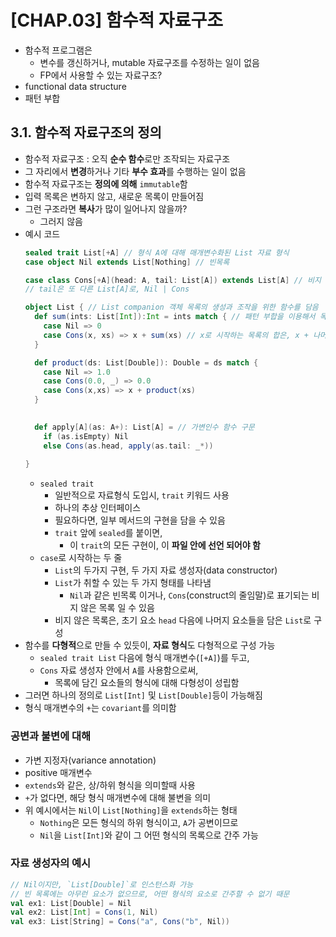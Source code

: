 # [CHAP.03] 함수적 자료구조
- 함수적 프로그램은
  - 변수를 갱신하거나, mutable 자료구조를 수정하는 일이 없음
  - FP에서 사용할 수 있는 자료구조?
- functional data structure
- 패턴 부합

## 3.1. 함수적 자료구조의 정의
- 함수적 자료구조 : 오직 **순수 함수**로만 조작되는 자료구조
- 그 자리에서 **변경**하거나 기타 **부수 효과**를 수행하는 일이 없음
- 함수적 자료구조는 **정의에 의해** `immutable`함
- 입력 목록은 변하지 않고, 새로운 목록이 만들어짐
- 그런 구조라면 **복사**가 많이 일어나지 않을까?
  - 그러지 않음
- 예시 코드
  ```scala
  sealed trait List[+A] // 형식 A에 대해 매개변수화된 List 자료 형식
  case object Nil extends List[Nothing] // 빈목록

  case class Cons[+A](head: A, tail: List[A]) extends List[A] // 비지 않은 목록을 나타내는 또 다른 자료 생성자
  // tail은 또 다른 List[A]로, Nil | Cons

  object List { // List companion 객체 목록의 생성과 조작을 위한 함수를 담음
    def sum(ints: List[Int]):Int = ints match { // 패턴 부합을 이용해서 목록의 정수들을 합하는 함수
      case Nil => 0
      case Cons(x, xs) => x + sum(xs) // x로 시작하는 목록의 합은, x + 나머지 목록
    }

    def product(ds: List[Double]): Double = ds match {
      case Nil => 1.0
      case Cons(0.0, _) => 0.0
      case Cons(x,xs) => x + product(xs)
    }
    

    def apply[A](as: A+): List[A] = // 가변인수 함수 구문
      if (as.isEmpty) Nil
      else Cons(as.head, apply(as.tail: _*))
    
  }
  ```
  - `sealed trait`
    - 일반적으로 자료형식 도입시, `trait` 키워드 사용
    - 하나의 추상 인터페이스
    - 필요하다면, 일부 메서드의 구현을 담을 수 있음
    - `trait` 앞에 `sealed`를 붙이면,
      - 이 `trait`의 모든 구현이, 이 **파일 안에 선언 되어야 함**
  - `case`로 시작하는 두 줄
    - `List`의 두가지 구현, 두 가지 자료 생성자(data constructor)
    - `List`가 취할 수 있는 두 가지 형태를 나타냄
      - `Nil`과 같은 빈목록 이거나, `Cons`(construct의 줄임말)로 표기되는 비지 않은 목록 일 수 있음
    - 비지 않은 목록은, 초기 요소 `head` 다음에 나머지 요소들을 담은 `List`로 구성
- 함수를 **다형적**으로 만들 수 있듯이, **자료 형식**도 다형적으로 구성 가능
  - `sealed trait List` 다음에 형식 매개변수(`[+A]`)를 두고,
  - `Cons` 자료 생성자 안에서 `A`를 사용함으로써,
    - 목록에 담긴 요소들의 형식에 대해 다형성이 성립함
- 그러면 하나의 정의로 `List[Int]` 및 `List[Double]`등이 가능해짐
- 형식 매개변수의 `+`는 `covariant`를 의미함

### 공변과 불변에 대해
- 가변 지정자(variance annotation)
- positive 매개변수
- `extends`와 같은, 상/하위 형식을 의미할때 사용
- `+`가 없다면, 해당 형식 매개변수에 대해 불변을 의미
- 위 예시에서는 `Nil`이 `List[Nothing]`을 `extends`하는 형태
  - `Nothing`은 모든 형식의 하위 형식이고, `A`가 공변이므로
  - `Nil`을 `List[Int]`와 같이 그 어떤 형식의 목록으로 간주 가능

### 자료 생성자의 예시
```scala
// Nil이지만, `List[Double]`로 인스턴스화 가능
// 빈 목록에는 아무런 요소가 없으므로, 어떤 형식의 요소로 간주할 수 없기 때문
val ex1: List[Double] = Nil 
val ex2: List[Int] = Cons(1, Nil)
val ex3: List[String] = Cons("a", Cons("b", Nil))
```